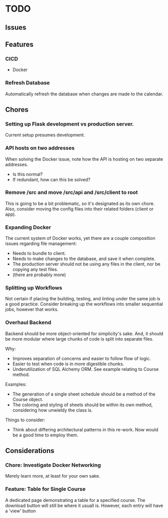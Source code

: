 # TODO
## Issues

## Features


### CICD
- Docker

### Refresh Database
Automatically refresh the database when changes are made to the calendar.

## Chores

### Setting up Flask development vs production server.
Current setup presumes development.

### API hosts on two addresses
When solving the Docker issue, note how the API is hosting on two separate addresses.
- Is this normal?
- If redundant, how can this be solved?

### Remove /src and move /src/api and /src/client to root
This is going to be a bit problematic, so it's designated as its own chore.
Also, consider moving the config files into their related folders (client or app).

### Expanding Docker
The current system of Docker works, yet there are a couple composition issues regarding file management:
- Needs to bundle to client.
- Needs to make changes to the database, and save it when complete.
- The production server should not be using any files in the client, nor be copying any test files.
- (there are probably more)

### Splitting up Workflows
Not certain if placing the building, testing, and linting under the same job is a good practice.
Consider breaking up the workflows into smaller sequential jobs, however that works.

### Overhaul Backend
Backend should be more object-oriented for simplicity's sake. And, it should be more modular where large chunks of code
is split into separate files.

Why:
- Improves separation of concerns and easier to follow flow of logic.
- Easier to test when code is in more digestible chunks.
- Underutilization of SQL Alchemy ORM. See example relating to Course method.

Examples: 
- The generation of a single sheet schedule should be a method of the Course object.
- The coloring and styling of sheets should be within its own method, considering how unwieldy the class is.

Things to consider:
- Think about differing architectural patterns in this re-work. Now would be a good time to employ them.

## Considerations

### Chore: Investigate Docker Networking
Merely learn more, at least for your own sake.

### Feature: Table for Single Course
A dedicated page demonstrating a table for a specified course.
The download button will still be where it usuall is. 
However, each entry will have a 'view' button

